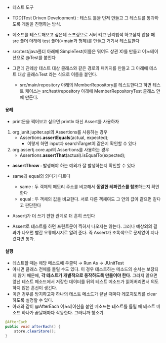 
- 테스트 도구
- TDD(Test Driven Development) : 테스트 틀을 먼저 만들고 그 테스트를 통과하도록 개발을 진행하는 방식.

- 메소드를 테스트해보고 싶은데 스프링으로 서버 켜고 난리법석 하고싶지 않을 때 src 폴더 아래에 test 폴더(=main과 형제)를 만들고 거기서 테스트한다

- src/test/java폴더 아래에 SimpleTest(이름은 뭐여도 상관 X)를 만들고 어노테이션으로 @Test를 붙인다

- 그런데 관례상 테스트 대상 클래스와 같은 경로의 패키지를 만들고 그 아래에 테스트 대상 클래스Test 라는 식으로 이름을 붙인다.
	- src/main/repository 아래의 MemberRepository를 테스트한다고 하면 테스트 케이스는 src/test/repository 아래에 MemberRepositoryTest 클래스 안에 만든다. 


#### 용례
- print문을 찍어보고 싶으면 println 대신 Assert를 사용하자

1. org.junit.jupiter.api의 Assertions를 사용하는 경우
	- Assertions.**assertEquals**(actual, expected);
		- 이렇게 하면 input과 searchTarget이 같은지 확인할 수 있다
2. org.assertj.core.api의 Assertions를 사용하는 경우
	- Assertions.**assertThat**(actual).isEqualTo(expected);

- **assertThrow** : 발생해야 하는 예외가 잘 발생하는지 확인할 수 있다

- same과 equal의 의미가 다르다
	- same : 두 객체의 메모리 주소를 비교해서 **동일한 레퍼런스를 참조**하는지 확인한다
	- equal : 두 객체의 값을 비교한다. 서로 다른 객체여도 그 안의 값이 같으면 같다고 판단한다

- Assertj가 더 쓰기 편한 관계로 더 흔히 쓰인다

- Assert로 테스트를 하면 프린트문이 찍혀서 나오지는 않는다. 그러나 예상외의 결과가 나오면 빨간 오류메시지로 알려 준다. 즉 Assert가 초록색으로 문제없이 지나갔다면 통과.

#### 실행

- 테스트할 때는 해당 메소드에 우클릭 → Run As → JUnitTest
- 아니면 클래스 전체를 돌릴 수도 있다. 이 경우 테스트하는 메소드의 순서는 보장되지 않기 때문에, **각 테스트가 개별적으로 동작하도록 만들어야 한다**. 그러지 않으면 앞선 테스트 메소드에서 저장한 데이터를 뒤의 테스트 메소드가 읽어버리면서 의도하지 않은 혼선이 생긴다.
- 이런 경우를 방지하고자 하나의 테스트 메소드가 끝날 때마다 레포지토리를 clear하도록 설정할 수 있다.
- 아래와 같이 @AfterEach 어노테이션을 붙인 메소드는 테스트를 돌릴 때 테스트 메소드 하나가 끝날때마다 작동한다. 그러니까 청소기.
```java
@AfterEach
public void afterEach() {
	store.clearStore();
}
```
